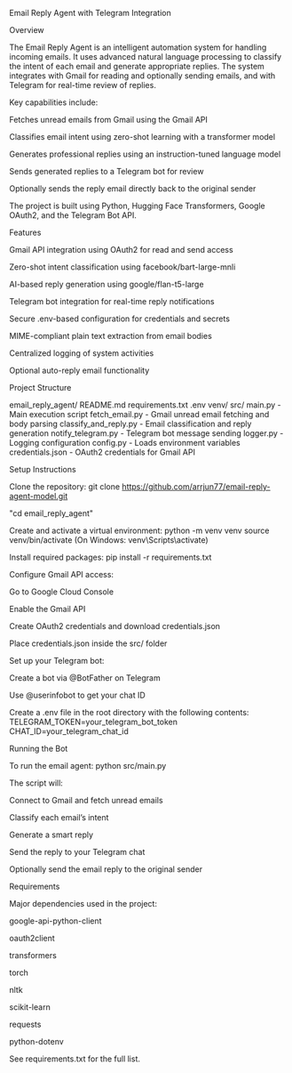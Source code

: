 Email Reply Agent with Telegram Integration

Overview

The Email Reply Agent is an intelligent automation system for handling incoming emails. It uses advanced natural language processing to classify the intent of each email and generate appropriate replies. The system integrates with Gmail for reading and optionally sending emails, and with Telegram for real-time review of replies.

Key capabilities include:

Fetches unread emails from Gmail using the Gmail API

Classifies email intent using zero-shot learning with a transformer model

Generates professional replies using an instruction-tuned language model

Sends generated replies to a Telegram bot for review

Optionally sends the reply email directly back to the original sender

The project is built using Python, Hugging Face Transformers, Google OAuth2, and the Telegram Bot API.

Features

Gmail API integration using OAuth2 for read and send access

Zero-shot intent classification using facebook/bart-large-mnli

AI-based reply generation using google/flan-t5-large

Telegram bot integration for real-time reply notifications

Secure .env-based configuration for credentials and secrets

MIME-compliant plain text extraction from email bodies

Centralized logging of system activities

Optional auto-reply email functionality

Project Structure

email_reply_agent/
    README.md
    requirements.txt
    .env
    venv/
    src/
        main.py - Main execution script
        fetch_email.py - Gmail unread email fetching and body parsing
        classify_and_reply.py - Email classification and reply generation
        notify_telegram.py - Telegram bot message sending
        logger.py - Logging configuration
        config.py - Loads environment variables
        credentials.json - OAuth2 credentials for Gmail API

Setup Instructions

Clone the repository:
git clone https://github.com/arrjun77/email-reply-agent-model.git

"cd email_reply_agent"

Create and activate a virtual environment:
python -m venv venv
source venv/bin/activate (On Windows: venv\Scripts\activate)

Install required packages:
pip install -r requirements.txt

Configure Gmail API access:

Go to Google Cloud Console

Enable the Gmail API

Create OAuth2 credentials and download credentials.json

Place credentials.json inside the src/ folder

Set up your Telegram bot:

Create a bot via @BotFather on Telegram

Use @userinfobot to get your chat ID

Create a .env file in the root directory with the following contents:
TELEGRAM_TOKEN=your_telegram_bot_token
CHAT_ID=your_telegram_chat_id

Running the Bot

To run the email agent:
python src/main.py

The script will:

Connect to Gmail and fetch unread emails

Classify each email’s intent

Generate a smart reply

Send the reply to your Telegram chat

Optionally send the email reply to the original sender

Requirements

Major dependencies used in the project:

google-api-python-client

oauth2client

transformers

torch

nltk

scikit-learn

requests

python-dotenv

See requirements.txt for the full list.
